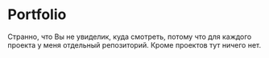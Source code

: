 # Portfolio
Странно, что Вы не увиделик, куда смотреть, потому что для каждого проекта у меня отдельный репозиторий. Кроме проектов тут ничего нет.
